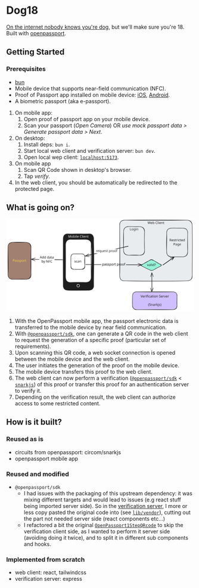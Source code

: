 # Dog18

[On the internet nobody knows you're dog](https://en.wikipedia.org/wiki/On_the_Internet,_nobody_knows_you're_a_dog), but we'll make sure you're 18.\
Built with [openpassport](https://openpassport.app).

## Getting Started

### Prerequisites

- [bun](https://bun.sh/docs/installation)
- Mobile device that supports near-field communication (NFC).
- Proof of Passport app installed on mobile device: [iOS](https://apps.apple.com/us/app/proof-of-passport/id6478563710), [Android](https://play.google.com/store/apps/details?id=com.proofofpassportapp).
- A biometric passport (aka e-passport).

1. On mobile app:
   1. Open proof of passport app on your mobile device.
   2. Scan your passport (_Open Camera_) OR _use mock passport data > Generate passport data > Next_.
2. On desktop:
   1. Install deps: `bun i`.
   2. Start local web client and verification server: `bun dev`.
   3. Open local wep client: [`localhost:5173`](http://localhost:5173).
3. On mobile app
   1. Scan QR Code shown in desktop's browser.
   2. Tap _verify_.
4. In the web client, you should be automatically be redirected to the protected page.

## What is going on?

![workflow diagram](./assets/dog18-diagram.svg)

1. With the OpenPassport mobile app, the passport electronic data is transferred to the mobile device by near field communication.
2. With [`@openpassport/sdk`](https://github.com/zk-passport/openpassport/tree/main/sdk), one can generate a QR code in the web client to request the generation of a specific proof (particular set of requirements).
3. Upon scanning this QR code, a web socket connection is opened between the mobile device and the web client.
4. The user initiates the generation of the proof on the mobile device.
5. The mobile device transfers this proof to the web client.
6. The web client can now perform a verification ([`@openpassport/sdk`](https://github.com/zk-passport/openpassport) < [`snarkjs`](https://github.com/iden3/snarkjs)) of this proof or transfer this proof for an authentication server to verify it.
7. Depending on the verification result, the web client can authorize access to some restricted content.

## How is it built?

### Reused as is

- circuits from openpassport: circom/snarkjs
- openpassport mobile app

### Reused and modified

- `@openpassport/sdk`
  - I had issues with the packaging of this upstream dependency: it was mixing different targets and would lead to issues (e.g react stuff being imported server side). So in the [verification server](./server), I more or less copy pasted the original code into (see [`lib/vendor`](./server/src/lib/vendor)), cutting out the part not needed server side (react components etc...)
  - I refactored a bit the original [`OpenPassport1StepQRcode`](./client/src/components/OpenPassportQRCode) to skip the verification client side, as I wanted to perform it server side (avoiding doing it twice), and to split it in different sub components and hooks.

### Implemented from scratch

- web client: react, tailwindcss
- verification server: express
